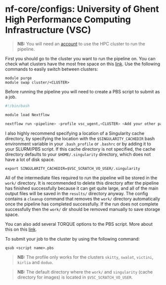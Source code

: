 # nf-core/configs: University of Ghent High Performance Computing Infrastructure (VSC)

> **NB:** You will need an [account](https://www.ugent.be/hpc/en/access/faq/access) to use the HPC cluster to run the pipeline.

First you should go to the cluster you want to run the pipeline on. You can check what clusters have the most free space on this [link](https://shieldon.ugent.be:8083/pbsmon-web-users/). Use the following commands to easily switch between clusters:

```shell
module purge
module swap cluster/<CLUSTER>
```

Before running the pipeline you will need to create a PBS script to submit as a job.

```bash
#!/bin/bash

module load Nextflow

nextflow run <pipeline> -profile vsc_ugent,<CLUSTER> <Add your other parameters>
```

I also highly recommend specifying a location of a Singularity cache directory, by specifying the location with the `$SINGULARITY_CACHEDIR` bash environment variable in your `.bash_profile` or `.bashrc` or by adding it to your SLURM/PBS script. If this cache directory is not specified, the cache directory defaults to your `$HOME/.singularity` directory, which does not have a lot of disk space.

```shell
export SINGULARITY_CACHEDIR=$VSC_SCRATCH_VO_USER/.singularity
```

All of the intermediate files required to run the pipeline will be stored in the `work/` directory. It is recommended to delete this directory after the pipeline has finished successfully because it can get quite large, and all of the main output files will be saved in the `results/` directory anyway.
The config contains a `cleanup` command that removes the `work/` directory automatically once the pipeline has completed successfully. If the run does not complete successfully then the `work/` dir should be removed manually to save storage space.

You can also add several TORQUE options to the PBS script. More about this on this [link](http://hpcugent.github.io/vsc_user_docs/pdf/intro-HPC-linux-gent.pdf#appendix.B).

To submit your job to the cluster by using the following command:

```shell
qsub <script name>.pbs
```

> **NB:** The profile only works for the clusters `skitty`, `swalot`, `victini`, `kirlia` and `doduo`.

> **NB:** The default directory where the `work/` and `singularity` (cache directory for images) is located in `$VSC_SCRATCH_VO_USER`.
